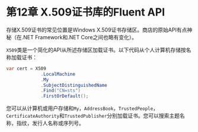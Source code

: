 # 第12章 X.509证书库的Fluent API
存储X.509证书的常见位置是Windows X.509证书存储区。商店的原始API有点神秘（在.NET Framework和.NET Core之间也略有变化）。

`X509`类是一个简化的API从所述存储区加载证书。以下代码从个人计算机存储按名称加载证书：
``` C#
var cert = X509
             .LocalMachine
             .My
             .SubjectDistinguishedName
             .Find("CN=sts")
             .FirstOrDefault();
```   

您可以从计算机或用户存储和`My`，`AddressBook`，`TrustedPeople`， `CertificateAuthority`和`TrustedPublisher`分别加载证书。您可以搜索主题名称，指纹，发行人名称或序列号。

